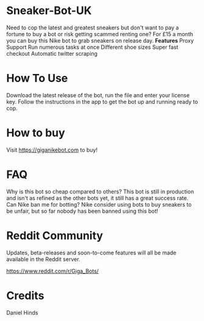 # Sneaker-Bot-UK
Need to cop the latest and greatest sneakers but don't want to pay a fortune to buy a bot or risk getting scammed renting one? 
For £15 a month you can buy this Nike bot to grab sneakers on release day.
**Features**
Proxy Support
Run numerous tasks at once
Different shoe sizes 
Super fast checkout 
Automatic twitter scraping

# How To Use
Download the latest release of the bot, run the file and enter your license key.
Follow the instructions in the app to get the bot up and running ready to cop.

# How to buy
Visit https://giganikebot.com to buy!

# FAQ
Why is this bot so cheap compared to others?
This bot is still in production and isn't as refined as the other bots yet, it still has a great success rate.
Can Nike ban me for botting?
Nike consider using bots to buy sneakers to be unfair, but so far nobody has been banned using this bot!

# Reddit Community 
Updates, beta-releases and soon-to-come features will all be made available in the Reddit server.

https://www.reddit.com/r/Giga_Bots/

# Credits 

Daniel Hinds
